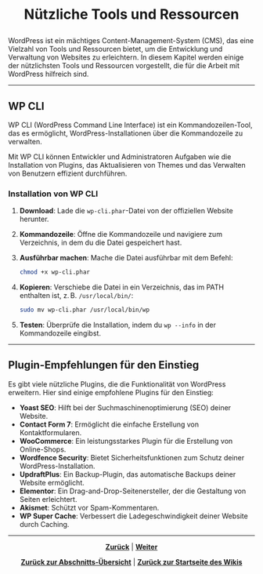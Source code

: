# <p align="center">Nützliche Tools und Ressourcen</p>

WordPress ist ein mächtiges Content-Management-System (CMS), das eine Vielzahl von Tools und Ressourcen bietet, um die Entwicklung und Verwaltung von Websites zu erleichtern. In diesem Kapitel werden einige der nützlichsten Tools und Ressourcen vorgestellt, die für die Arbeit mit WordPress hilfreich sind.

---

## WP CLI

WP CLI (WordPress Command Line Interface) ist ein Kommandozeilen-Tool, das es ermöglicht, WordPress-Installationen über die Kommandozeile zu verwalten.

Mit WP CLI können Entwickler und Administratoren Aufgaben wie die Installation von Plugins, das Aktualisieren von Themes und das Verwalten von Benutzern effizient durchführen.

### Installation von WP CLI

1. **Download**: Lade die `wp-cli.phar`-Datei von der offiziellen Website herunter.
2. **Kommandozeile**: Öffne die Kommandozeile und navigiere zum Verzeichnis, in dem du die Datei gespeichert hast.
3. **Ausführbar machen**: Mache die Datei ausführbar mit dem Befehl:

   ```bash
   chmod +x wp-cli.phar
   ```

4. **Kopieren**: Verschiebe die Datei in ein Verzeichnis, das im PATH enthalten ist, z. B. `/usr/local/bin/`:

   ```bash
   sudo mv wp-cli.phar /usr/local/bin/wp
   ```

5. **Testen**: Überprüfe die Installation, indem du `wp --info` in der Kommandozeile eingibst.

---

## Plugin-Empfehlungen für den Einstieg

Es gibt viele nützliche Plugins, die die Funktionalität von WordPress erweitern. Hier sind einige empfohlene Plugins für den Einstieg:

- **Yoast SEO**: Hilft bei der Suchmaschinenoptimierung (SEO) deiner Website.
- **Contact Form 7**: Ermöglicht die einfache Erstellung von Kontaktformularen.
- **WooCommerce**: Ein leistungsstarkes Plugin für die Erstellung von Online-Shops.
- **Wordfence Security**: Bietet Sicherheitsfunktionen zum Schutz deiner WordPress-Installation.
- **UpdraftPlus**: Ein Backup-Plugin, das automatische Backups deiner Website ermöglicht.
- **Elementor**: Ein Drag-and-Drop-Seitenersteller, der die Gestaltung von Seiten erleichtert.
- **Akismet**: Schützt vor Spam-Kommentaren.
- **WP Super Cache**: Verbessert die Ladegeschwindigkeit deiner Website durch Caching.

---

<p align="center">
<a href="/docs/06-entwicklung/08-cms/02-wordpress/06-pruefungsvorbereitung/README.md"><strong>Zurück</strong></a> | 
<a href="/docs/07-methoden_und_projekte/README.md"><strong>Weiter</strong></a>
</p>

<p align="center">
<a href="/docs/06-entwicklung/08-cms/02-wordpress/README.md/#dieses-kapitel-beinhaltet-folgende-abschnitte"><strong>Zurück zur Abschnitts-Übersicht</strong></a> | <a href="/docs/00-willkommen/README.md"><strong>Zurück zur Startseite des Wikis</strong></a>
</p>